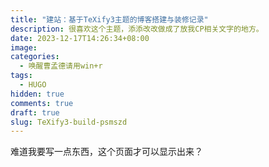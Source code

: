 ```yaml
---
title: "建站：基于TeXify3主题的博客搭建与装修记录"
description: 很喜欢这个主题，添添改改做成了放我CP相关文字的地方。
date: 2023-12-17T14:26:34+08:00
image: 
categories: 
  - 唤醒曹孟德请用win+r
tags:
  - HUGO
hidden: true
comments: true
draft: true
slug: TeXify3-build-psmszd
---
```


难道我要写一点东西，这个页面才可以显示出来？
